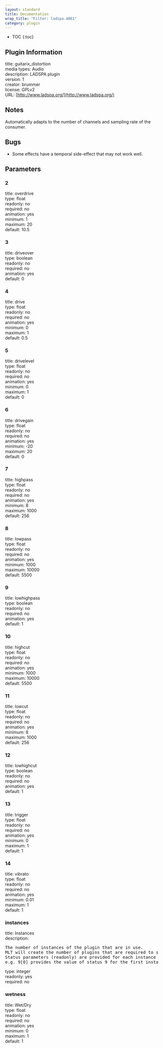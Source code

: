 ```yaml
---
layout: standard
title: Documentation
wrap_title: "Filter: ladspa.4061"
category: plugin
---
```

* TOC
{:toc}

## Plugin Information

title: guitarix_distortion  
media types:
Audio  
description: LADSPA plugin  
version: 1  
creator: brummer  
license: GPLv2  
URL: [http://www.ladspa.org/](http://www.ladspa.org/)  

## Notes

Automatically adapts to the number of channels and sampling rate of the consumer.

## Bugs

* Some effects have a temporal side-effect that may not work well.


## Parameters

### 2

title: overdrive    
type: float  
readonly: no  
required: no  
animation: yes  
minimum: 1  
maximum: 20  
default: 10.5  

### 3

title: driveover    
type: boolean  
readonly: no  
required: no  
animation: yes  
default: 0  

### 4

title: drive    
type: float  
readonly: no  
required: no  
animation: yes  
minimum: 0  
maximum: 1  
default: 0.5  

### 5

title: drivelevel    
type: float  
readonly: no  
required: no  
animation: yes  
minimum: 0  
maximum: 1  
default: 0  

### 6

title: drivegain    
type: float  
readonly: no  
required: no  
animation: yes  
minimum: -20  
maximum: 20  
default: 0  

### 7

title: highpass    
type: float  
readonly: no  
required: no  
animation: yes  
minimum: 8  
maximum: 1000  
default: 256  

### 8

title: lowpass    
type: float  
readonly: no  
required: no  
animation: yes  
minimum: 1000  
maximum: 10000  
default: 5500  

### 9

title: lowhighpass    
type: boolean  
readonly: no  
required: no  
animation: yes  
default: 1  

### 10

title: highcut    
type: float  
readonly: no  
required: no  
animation: yes  
minimum: 1000  
maximum: 10000  
default: 5500  

### 11

title: lowcut    
type: float  
readonly: no  
required: no  
animation: yes  
minimum: 8  
maximum: 1000  
default: 256  

### 12

title: lowhighcut    
type: boolean  
readonly: no  
required: no  
animation: yes  
default: 1  

### 13

title: trigger    
type: float  
readonly: no  
required: no  
animation: yes  
minimum: 0  
maximum: 1  
default: 1  

### 14

title: vibrato    
type: float  
readonly: no  
required: no  
animation: yes  
minimum: 0.01  
maximum: 1  
default: 1  

### instances

title: Instances    
description:
<pre>
The number of instances of the plugin that are in use.
MLT will create the number of plugins that are required to support the number of audio channels.
Status parameters (readonly) are provided for each instance and are accessed by specifying the instance number after the identifier (starting at zero).
e.g. 9[0] provides the value of status 9 for the first instance.
</pre>
type: integer  
readonly: yes  
required: no  

### wetness

title: Wet/Dry    
type: float  
readonly: no  
required: no  
animation: yes  
minimum: 0  
maximum: 1  
default: 1  

